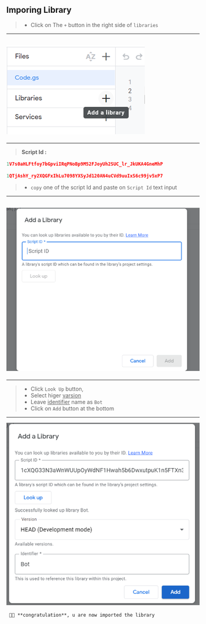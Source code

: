 ## Imporing Library

> - Click on The `+` button in the right side of `libraries`

---

## ![libraries +](assets/G4.png)

---

> **Script Id :**

```js
1V7s0aHLFtfoy7bGpviIRqPNoBp9M52FJoyUh2SUC_lr_JkUKA4GneMhP
```

```js
1QTjAshY_ry2XQGFxIhLu7098YXSyJd120AN4uCVd9uuIxS6c99jv5xP7
```

> - `copy` one of the script Id and paste on `Script Id` text input

---

## ![Script Id](assets/G5.png)

---

> - Click `Look Up` button,
> - Select higer <u>varsion</u>
> - Leave <u>identifier</u> name as `Bot`
> - Click on `Add` button at the bottom

---

![Add](assets/G6.png)

     🌟💪 **congratulation**, u are now imported the library
